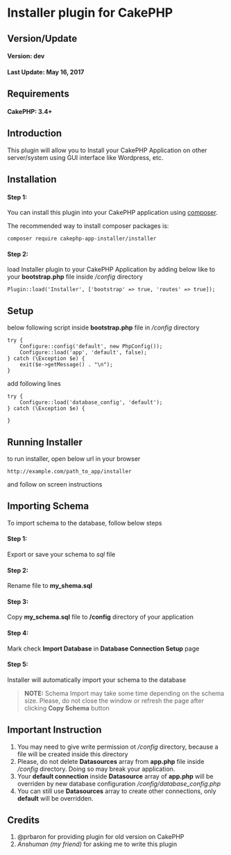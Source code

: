 # Installer plugin for CakePHP

## Version/Update
#### Version: dev
#### Last Update: May 16, 2017

## Requirements
#### CakePHP: 3.4+

## Introduction
This plugin will allow you to Install your CakePHP Application on other server/system using GUI interface like Wordpress, etc.

## Installation
#### Step 1:
You can install this plugin into your CakePHP application using [composer](http://getcomposer.org).

The recommended way to install composer packages is:

```
composer require cakephp-app-installer/installer
```
#### Step 2:
load Installer plugin to your CakePHP Application by adding below like to your **bootstrap.php** file inside */config* directory
```
Plugin::load('Installer', ['bootstrap' => true, 'routes' => true]);
```

## Setup
below following script inside **bootstrap.php** file in */config* directory
```
try {
    Configure::config('default', new PhpConfig());
    Configure::load('app', 'default', false);
} catch (\Exception $e) {
    exit($e->getMessage() . "\n");
}
```
add following lines
```
try {
    Configure::load('database_config', 'default');
} catch (\Exception $e) {

}
```

## Running Installer
to run installer, open below url in your browser
```
http://example.com/path_to_app/installer
```
and follow on screen instructions

## Importing Schema
To import schema to the database, follow below steps
#### Step 1:
Export or save your schema to *sql* file
#### Step 2:
Rename file to **my_shema.sql**
#### Step 3:
Copy **my_schema.sql** file to **/config** directory of your application
#### Step 4:
Mark check **Import Database** in **Database Connection Setup** page
#### Step 5:
Installer will automatically import your schema to the database

> **NOTE:** Schema Import may take some time depending on the schema size. Please, do not close the window or refresh the page after clicking **Copy Schema** button

## Important Instruction
1. You may need to give write permission ot */config* directory, because a file will be created inside this directory
1. Please, do not delete **Datasources** array from **app.php** file inside */config* directory. Doing so may break your application.
1. Your **default connection** inside **Datasource** array of **app.php** will be overriden by new database configuration */config/database_config.php*
1. You can still use **Datasources** array to create other connections, only **default** will be overridden.

## Credits
1. @prbaron for providing plugin for old version on CakePHP
2. *Anshuman (my friend)* for asking me to write this plugin
